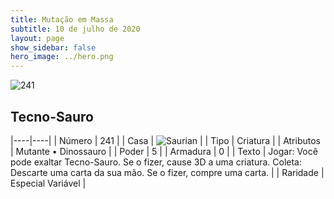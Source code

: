 ```yaml
---
title: Mutação em Massa
subtitle: 10 de julho de 2020
layout: page
show_sidebar: false
hero_image: ../hero.png
---
```


![241](https://cdn.keyforgegame.com/media/card_front/pt/479_241_RWH7968WJHW2_pt.png)

## Tecno-Sauro

|----|----|
| Número | 241 |
| Casa | ![Saurian](https://archonarcana.com/images/thumb/9/9e/Saurian_P.png/22px-Saurian_P.png "Sauro") |
| Tipo | Criatura |
| Atributos | Mutante • Dinossauro |
| Poder | 5 |
| Armadura | 0 |
| Texto | Jogar: Você pode exaltar Tecno-Sauro. Se o fizer, cause 3D a uma criatura. Coleta: Descarte uma carta da sua mão. Se o fizer, compre uma carta. |
| Raridade | Especial Variável |
